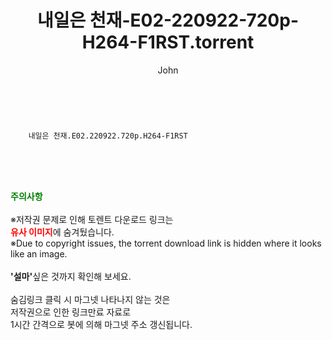 ﻿---
layout: post
title:  "    내일은 천재-E02-220922-720p-H264-F1RST.torrent"
author: John
categories: [ TV ]
tags: [  ]
image:  
description: "    내일은 천재-E02-220922-720p-H264-F1RST torrent 정보 공유"
toc: true
toc_sticky: true
---

<br>

        내일은 천재.E02.220922.720p.H264-F1RST  
    
<br><br><br>
<p data-ke-size="size16"><b><span style="color: green;">주의사항</span></b><br /><br />※저작권 문제로 인해 토렌트 다운로드 링크는<br /><b><span style="color: red;">유사 이미지</span></b>에 숨겨뒀습니다.<br />※Due to copyright issues, the torrent download link is hidden where it looks like an image.<br /><br /><b>'설마'</b>싶은 것까지 확인해 보세요.<br /><br />숨김링크 클릭 시 마그넷 나타나지 않는 것은<br />저작권으로 인한 링크만료 자료로<br />1시간 간격으로 봇에 의해 마그넷 주소 갱신됩니다.</p>
